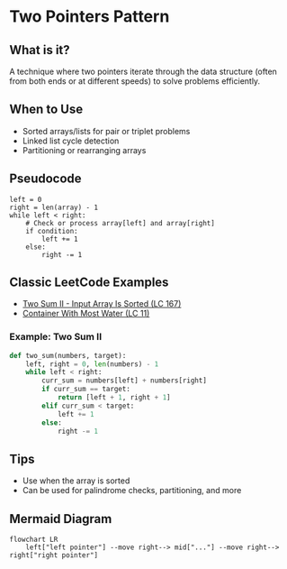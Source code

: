 # Two Pointers Pattern

## What is it?
A technique where two pointers iterate through the data structure (often from both ends or at different speeds) to solve problems efficiently.

## When to Use
- Sorted arrays/lists for pair or triplet problems
- Linked list cycle detection
- Partitioning or rearranging arrays

## Pseudocode
```text
left = 0
right = len(array) - 1
while left < right:
    # Check or process array[left] and array[right]
    if condition:
        left += 1
    else:
        right -= 1
```

## Classic LeetCode Examples
- [Two Sum II - Input Array Is Sorted (LC 167)](https://leetcode.com/problems/two-sum-ii-input-array-is-sorted/)
- [Container With Most Water (LC 11)](https://leetcode.com/problems/container-with-most-water/)

### Example: Two Sum II
```python
def two_sum(numbers, target):
    left, right = 0, len(numbers) - 1
    while left < right:
        curr_sum = numbers[left] + numbers[right]
        if curr_sum == target:
            return [left + 1, right + 1]
        elif curr_sum < target:
            left += 1
        else:
            right -= 1
```

## Tips
- Use when the array is sorted
- Can be used for palindrome checks, partitioning, and more

## Mermaid Diagram

```mermaid
flowchart LR
    left["left pointer"] --move right--> mid["..."] --move right--> right["right pointer"]
``` 